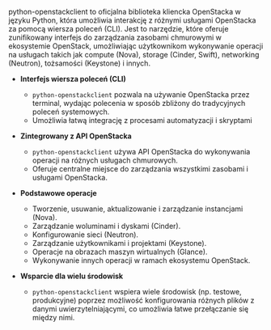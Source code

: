 python-openstackclient to oficjalna biblioteka kliencka OpenStacka w języku Python, która umożliwia interakcję z różnymi usługami OpenStacka za pomocą wiersza poleceń (CLI). Jest to narzędzie, które oferuje zunifikowany interfejs do zarządzania zasobami chmurowymi w ekosystemie OpenStack, umożliwiając użytkownikom wykonywanie operacji na usługach takich jak compute (Nova), storage (Cinder, Swift), networking (Neutron), tożsamości (Keystone) i innych.

- **Interfejs wiersza poleceń (CLI)**
    
    - `python-openstackclient` pozwala na używanie OpenStacka przez terminal, wydając polecenia w sposób zbliżony do tradycyjnych poleceń systemowych.
    - Umożliwia łatwą integrację z procesami automatyzacji i skryptami

- **Zintegrowany z API OpenStacka**
    
    - `python-openstackclient` używa API OpenStacka do wykonywania operacji na różnych usługach chmurowych.
    - Oferuje centralne miejsce do zarządzania wszystkimi zasobami i usługami OpenStacka.

- **Podstawowe operacje**
    
    - Tworzenie, usuwanie, aktualizowanie i zarządzanie instancjami (Nova).
    - Zarządzanie woluminami i dyskami (Cinder).
    - Konfigurowanie sieci (Neutron).
    - Zarządzanie użytkownikami i projektami (Keystone).
    - Operacje na obrazach maszyn wirtualnych (Glance).
    - Wykonywanie innych operacji w ramach ekosystemu OpenStack.

- **Wsparcie dla wielu środowisk**
    
    - `python-openstackclient` wspiera wiele środowisk (np. testowe, produkcyjne) poprzez możliwość konfigurowania różnych plików z danymi uwierzytelniającymi, co umożliwia łatwe przełączanie się między nimi.